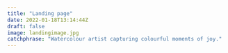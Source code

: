 ```yaml
---
title: "Landing page"
date: 2022-01-18T13:14:44Z
draft: false
image: landingimage.jpg
catchphrase: "Watercolour artist capturing colourful moments of joy."
---
```

